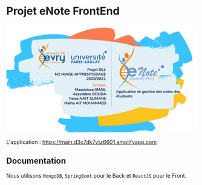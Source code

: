 # Projet eNote FrontEnd

<p align="center">
  <img src="src\assets\img\theme\info.PNG" />
</p>

L'application : https://main.d3c7dk7vtz6601.amplifyapp.com


## Documentation

Nous utilisons `MongoDB`, `SpringBoot` pour le Back et `ReactJS` pour le Front.


